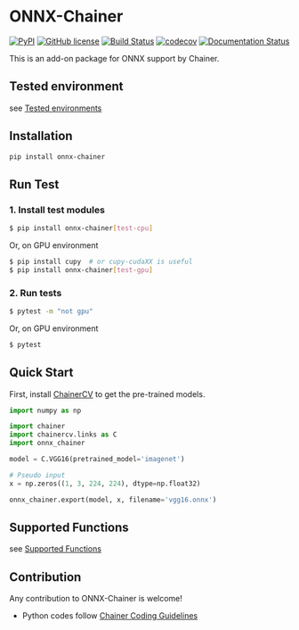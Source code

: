 # ONNX-Chainer
[![PyPI](https://img.shields.io/pypi/v/onnx-chainer.svg)](https://pypi.org/project/onnx-chainer/)
[![GitHub license](https://img.shields.io/github/license/chainer/onnx-chainer.svg)](https://github.com/chainer/onnx-chainer)
[![Build Status](https://travis-ci.org/chainer/onnx-chainer.svg?branch=master)](https://travis-ci.org/chainer/onnx-chainer)
[![codecov](https://codecov.io/gh/chainer/onnx-chainer/branch/master/graph/badge.svg)](https://codecov.io/gh/chainer/onnx-chainer)
[![Documentation Status](https://readthedocs.org/projects/onnx-chainer/badge/?version=latest)](https://onnx-chainer.readthedocs.io/en/latest/?badge=latest)

This is an add-on package for ONNX support by Chainer.

## Tested environment

see [Tested environments](https://onnx-chainer.readthedocs.io/en/latest/introduction/index.html#tested-environments)

## Installation

```bash
pip install onnx-chainer
```

## Run Test

### 1. Install test modules

```bash
$ pip install onnx-chainer[test-cpu]
```

Or, on GPU environment

```bash
$ pip install cupy  # or cupy-cudaXX is useful
$ pip install onnx-chainer[test-gpu]
```

### 2. Run tests

```bash
$ pytest -m "not gpu"
```

Or, on GPU environment

```bash
$ pytest
```


## Quick Start

First, install [ChainerCV](https://github.com/chainer/chainercv) to get the pre-trained models.

```python
import numpy as np

import chainer
import chainercv.links as C
import onnx_chainer

model = C.VGG16(pretrained_model='imagenet')

# Pseudo input
x = np.zeros((1, 3, 224, 224), dtype=np.float32)

onnx_chainer.export(model, x, filename='vgg16.onnx')
```


## Supported Functions

see [Supported Functions](https://onnx-chainer.readthedocs.io/en/latest/introduction/index.html#supported-functions)


## Contribution

Any contribution to ONNX-Chainer is welcome!

- Python codes follow [Chainer Coding Guidelines](https://docs.chainer.org/en/stable/contribution.html#coding-guidelines)
